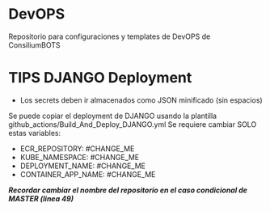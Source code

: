 # DevOPS
Repositorio para configuraciones y templates de DevOPS de ConsiliumBOTS

# TIPS DJANGO Deployment
- Los secrets deben ir almacenados como JSON minificado (sin espacios)

Se puede copiar el deployment de DJANGO usando la plantilla github_actions/Build_And_Deploy_DJANGO.yml
Se requiere cambiar SOLO estas variables:
* ECR_REPOSITORY: #CHANGE_ME
* KUBE_NAMESPACE: #CHANGE_ME
* DEPLOYMENT_NAME: #CHANGE_ME
* CONTAINER_APP_NAME: #CHANGE_ME

_**_Recordar cambiar el nombre del repositorio en el caso condicional de MASTER (linea 49)_**_
